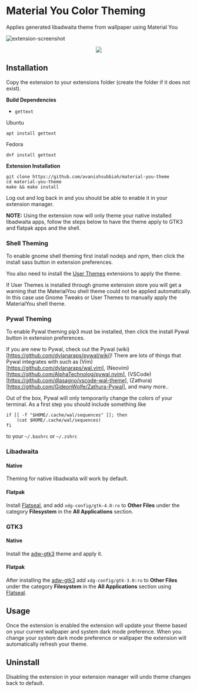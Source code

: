 # Material You Color Theming
Applies generated libadwaita theme from wallpaper using Material You

![extension-screenshot](https://i.imgur.com/VLXfoEa_d.webp?maxwidth=2160&shape=thumb&fidelity=high)

<div align="center">
  <a href="https://extensions.gnome.org/extension/5236/material-you-color-theming/">
    <img src="https://img.shields.io/badge/Install%20from-extensions.gnome.org-4A86CF?style=for-the-badge&logo=Gnome&logoColor=white"/>
  </a>  
</div>

## Installation
Copy the extension to your extensions folder (create the folder if it does not exist).

**Build Dependencies**
 - `gettext`

Ubuntu

```
apt install gettext
```

Fedora

```
dnf install gettext
```

**Extension Installation**

```
git clone https://github.com/avanishsubbiah/material-you-theme
cd material-you-theme
make && make install
```
Log out and log back in and you should be able to enable it in your extension manager.

**NOTE:** Using the extension now will only theme your native installed libadwaita apps, follow the steps below to have the theme apply to GTK3 and flatpak apps and the shell.

### Shell Theming
To enable gnome shell theming first install nodejs and npm, then click the install sass button in extension preferences.

You also need to install the [User Themes](https://extensions.gnome.org/extension/19/user-themes) extensions to apply the theme.

If User Themes is installed through gnome extension store you will get a warning that the MaterialYou shell theme could not be applied automatically. In this case use Gnome Tweaks or User Themes to manually apply the MaterialYou shell theme.

### Pywal Theming
To enable Pywal theming pip3 must be installed, then click the install Pywal button in extension preferences. 

If you are new to Pywal, check out the Pywal (wiki)[https://github.com/dylanaraps/pywal/wiki]! There are lots of things that Pywal integrates with such as (Vim)[https://github.com/dylanaraps/wal.vim], (Neovim)[https://github.com/AlphaTechnolog/pywal.nvim], (VSCode)[https://github.com/dlasagno/vscode-wal-theme], (Zathura)[https://github.com/GideonWolfe/Zathura-Pywal], and many more..

Out of the box, Pywal will only temporarily change the colors of your terminal. As a first step you should include something like 

```
if [[ -f "$HOME/.cache/wal/sequences" ]]; then
    (cat $HOME/.cache/wal/sequences)
fi
```
to your `~/.bashrc` or `~/.zshrc`


### Libadwaita
#### Native
Theming for native libadwaita will work by default.
#### Flatpak
Install [Flatseal](https://github.com/tchx84/Flatseal), and add `xdg-config/gtk-4.0:ro` to **Other Files** under the category **Filesystem** in the **All Applications** section.

### GTK3
#### Native
Install the [adw-gtk3](https://github.com/lassekongo83/adw-gtk3) theme and apply it.
#### Flatpak
After installing the [adw-gtk3](https://github.com/lassekongo83/adw-gtk3) add `xdg-config/gtk-3.0:ro` to **Other Files** under the category **Filesystem** in the **All Applications** section using [Flatseal](https://github.com/tchx84/Flatseal).

## Usage
Once the extension is enabled the extension will update your theme based on your current wallpaper and system dark mode preference. When you change your system dark mode preference or wallpaper the extension will automatically refresh your theme.

## Uninstall
Disabling the extension in your extension manager will undo theme changes back to default.
